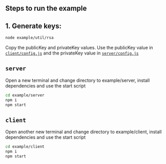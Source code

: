 ## Steps to run the example

## 1. Generate keys:
```sh
node example/util/rsa
```
Copy the publicKey and privateKey values. Use the publicKey value in [`client/config.js`](./client/config.js) and the privateKey value in [`server/config.js`](./server/config.js)

## `server`
Open a new terminal and change directory to example/server, install dependencies and use the start script
```sh
cd example/server
npm i
npm start
```
## `client`
Open another new terminal and change directory to example/client, install dependencies and use the start script
```sh
cd example/client
npm i
npm start
```
